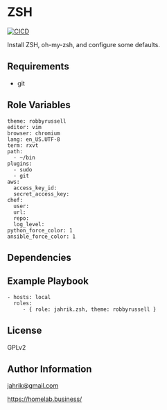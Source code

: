 # ZSH

[![CICD](https://github.com/jahrik/ansible-zsh/actions/workflows/cicd.yml/badge.svg?branch=main&event=release)](https://github.com/jahrik/ansible-zsh/actions/workflows/cicd.yml)

Install ZSH, oh-my-zsh, and configure some defaults.

## Requirements

- git

## Role Variables

    theme: robbyrussell
    editor: vim
    browser: chromium
    lang: en_US.UTF-8
    term: rxvt
    path:
      - ~/bin
    plugins:
      - sudo
      - git
    aws:
      access_key_id:
      secret_access_key:
    chef:
      user:
      url:
      repo:
      log_level:
    python_force_color: 1
    ansible_force_color: 1

## Dependencies

## Example Playbook

    - hosts: local
      roles:
         - { role: jahrik.zsh, theme: robbyrussell }

## License

GPLv2

## Author Information

jahrik@gmail.com

https://homelab.business/
